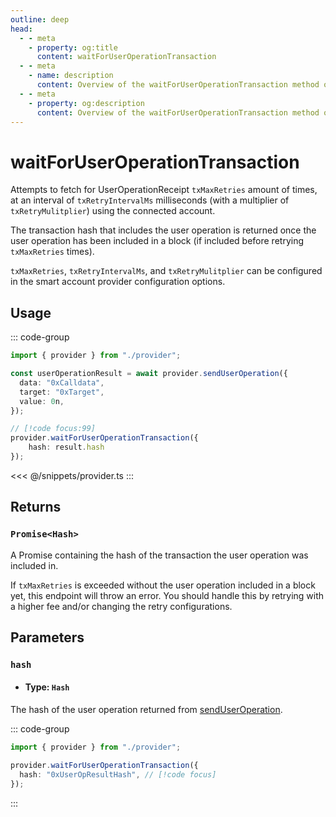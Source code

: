 ```yaml
---
outline: deep
head:
  - - meta
    - property: og:title
      content: waitForUserOperationTransaction
  - - meta
    - name: description
      content: Overview of the waitForUserOperationTransaction method on ISmartAccountProvider
  - - meta
    - property: og:description
      content: Overview of the waitForUserOperationTransaction method on ISmartAccountProvider
---
```


# waitForUserOperationTransaction

Attempts to fetch for UserOperationReceipt `txMaxRetries` amount of times, at an interval of `txRetryIntervalMs` milliseconds (with a multiplier of `txRetryMulitplier`) using the connected account.

The transaction hash that includes the user operation is returned once the user operation has been included in a block (if included before retrying `txMaxRetries` times).

`txMaxRetries`, `txRetryIntervalMs`, and `txRetryMulitplier` can be configured in the smart account provider configuration  options.
<!-- TODO: link to constructor -->

## Usage

::: code-group

```ts [example.ts]
import { provider } from "./provider";

const userOperationResult = await provider.sendUserOperation({
  data: "0xCalldata",
  target: "0xTarget",
  value: 0n,
});

// [!code focus:99]
provider.waitForUserOperationTransaction({
    hash: result.hash
});
```

<<< @/snippets/provider.ts
:::

## Returns

### `Promise<Hash>`

A Promise containing the hash of the transaction the user operation was included in.

If `txMaxRetries` is exceeded without the user operation included in a block yet, this endpoint will throw an error. You should handle this by retrying with a higher fee and/or changing the retry configurations.

## Parameters

### `hash`

- #### Type: `Hash`
The hash of the user operation returned from [sendUserOperation](./sendUserOperation).
<!-- TODO: link to hash type -->
::: code-group

```ts [example.ts]
import { provider } from "./provider";

provider.waitForUserOperationTransaction({
  hash: "0xUserOpResultHash", // [!code focus]
});
```
:::